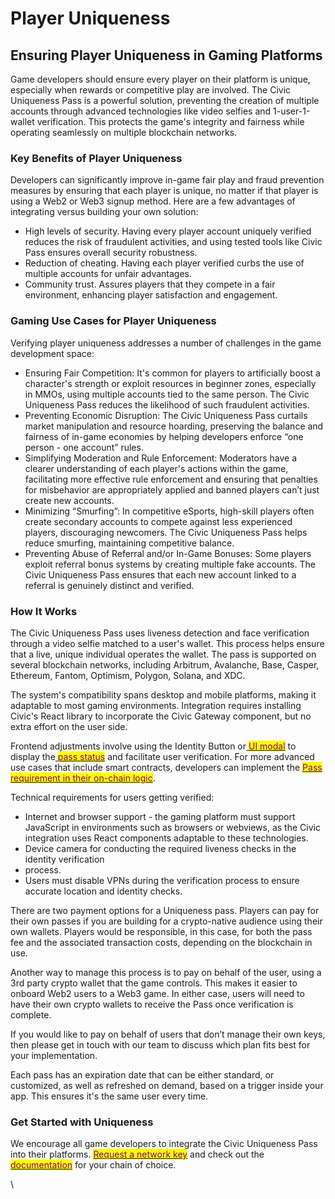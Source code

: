 # Player Uniqueness

## Ensuring Player Uniqueness in Gaming Platforms

Game developers should ensure every player on their platform is unique, especially when rewards or competitive play are involved. The Civic Uniqueness Pass is a powerful solution, preventing the creation of multiple accounts through advanced technologies like video selfies and 1-user-1-wallet verification. This protects the game's integrity and fairness while operating seamlessly on multiple blockchain networks.&#x20;

### Key Benefits of Player Uniqueness

Developers can significantly improve in-game fair play and fraud prevention measures by ensuring that each player is unique, no matter if that player is using a Web2 or Web3 signup method. Here are a few advantages of integrating versus building your own solution:

* High levels of security. Having every player account uniquely verified reduces the risk of fraudulent activities, and using tested tools like Civic Pass ensures overall security robustness.
* Reduction of cheating. Having each player verified curbs the use of multiple accounts for unfair advantages.
* Community trust. Assures players that they compete in a fair environment, enhancing player satisfaction and engagement.

### Gaming Use Cases for Player Uniqueness

Verifying player uniqueness addresses a number of challenges in the game development space:

* Ensuring Fair Competition: It's common for players to artificially boost a character's strength or exploit resources in beginner zones, especially in MMOs, using multiple accounts tied to the same person. The Civic Uniqueness Pass reduces the likelihood of such fraudulent activities.
* Preventing Economic Disruption: The Civic Uniqueness Pass curtails market manipulation and resource hoarding, preserving the balance and fairness of in-game economies by helping developers enforce “one person - one account” rules.
* Simplifying Moderation and Rule Enforcement: Moderators have a clearer understanding of each player's actions within the game, facilitating more effective rule enforcement and ensuring that penalties for misbehavior are appropriately applied and banned players can’t just create new accounts.
* Minimizing “Smurfing”: In competitive eSports, high-skill players often create secondary accounts to compete against less experienced players, discouraging newcomers. The Civic Uniqueness Pass helps reduce smurfing, maintaining competitive balance.
* Preventing Abuse of Referral and/or In-Game Bonuses: Some players exploit referral bonus systems by creating multiple fake accounts. The Civic Uniqueness Pass ensures that each new account linked to a referral is genuinely distinct and verified.

### How It Works

The Civic Uniqueness Pass uses liveness detection and face verification through a video selfie matched to a user's wallet. This process helps ensure that a live, unique individual operates the wallet. The pass is supported on several blockchain networks, including Arbitrum, Avalanche, Base, Casper, Ethereum, Fantom, Optimism, Polygon, Solana, and XDC.&#x20;

The system's compatibility spans desktop and mobile platforms, making it adaptable to most gaming environments. Integration requires installing Civic's React library to incorporate the Civic Gateway component, but no extra effort on the user side.&#x20;

Frontend adjustments involve using the Identity Button or[ <mark style="color:purple;">UI modal</mark>](https://docs.civic.com/integration-guides/civic-pass/integration-overview/ui-integration/ui-modal) to display the[ <mark style="color:purple;">pass status</mark>](https://docs.civic.com/integration-guides/civic-pass/integration-overview/ui-integration/pass-status-ui) and facilitate user verification. For more advanced use cases that include smart contracts, developers can implement the [<mark style="color:purple;">Pass requirement in their on-chain logic</mark>](https://docs.civic.com/integration-guides/civic-pass/integration-overview/on-chain-integration).&#x20;

Technical requirements for users getting verified:

* Internet and browser support - the gaming platform must support JavaScript in environments such as browsers or webviews, as the Civic integration uses React components adaptable to these technologies.
* Device camera for conducting the required liveness checks in the identity verification
* &#x20;process.
* Users must disable VPNs during the verification process to ensure accurate location and identity checks.

There are two payment options for a Uniqueness pass. Players can pay for their own passes if you are building for a crypto-native audience using their own wallets. Players would be responsible, in this case, for both the pass fee and the associated transaction costs, depending on the blockchain in use.&#x20;

Another way to manage this process is to pay on behalf of the user, using a 3rd party crypto wallet that the game controls. This makes it easier to onboard Web2 users to a Web3 game. In either case, users will need to have their own crypto wallets to receive the Pass once verification is complete.&#x20;

If you would like to pay on behalf of users that don’t manage their own keys, then please get in touch with our team to discuss which plan fits best for your implementation.

Each pass has an expiration date that can be either standard, or customized, as well as refreshed on demand, based on a trigger inside your app. This ensures it's the same user every time.

### Get Started with Uniqueness

We encourage all game developers to integrate the Civic Uniqueness Pass into their platforms. [<mark style="color:purple;">Request a network key</mark>](https://share.hsforms.com/1NhExhEX0Sf6NLptdGi4cAwbzn0a) and check out the [<mark style="color:purple;">documentation</mark>](https://docs.civic.com/integration-guides/civic-pass) for your chain of choice.&#x20;

\
